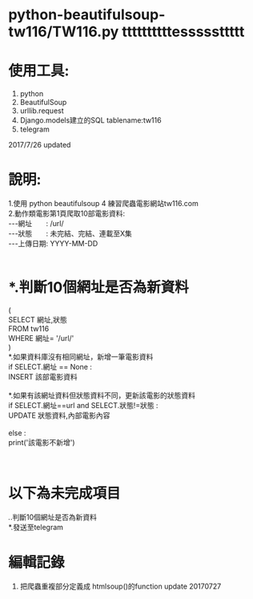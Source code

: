 # python-beautifulsoup-tw116/TW116.py ttttttttttesssssttttt

# 使用工具:
1. python
2. BeautifulSoup
3. urllib.request
4. Django.models建立的SQL tablename:tw116
5. telegram

2017/7/26 updated
# 說明:
1.使用 python beautifulsoup 4 練習爬蟲電影網站tw116.com</br>
2.動作類電影第1頁爬取10部電影資料:</br>
  ---網址　　: /url/</br>
  ---狀態　　: 未完結、完結、連載至X集</br>
  ---上傳日期: YYYY-MM-DD</br>
  </br>
# *.判斷10個網址是否為新資料
(</br>
SELECT 網址,狀態 </br>
FROM tw116 </br>
WHERE 網址= '/url/'</br>
)  </br>
*.如果資料庫沒有相同網址，新增一筆電影資料
</br>
if SELECT.網址 == None :</br>
   INSERT 該部電影資料</br>
</br>
*.如果有該網址資料但狀態資料不同，更新該電影的狀態資料</br>
if SELECT.網址==url and SELECT.狀態!=狀態 :</br>
   UPDATE 狀態資料,內部電影內容</br>
   </br>
else  :</br>
   print('該電影不新增')</br>

</br>

# 以下為未完成項目
*.*.判斷10個網址是否為新資料</br>
*.發送至telegram</br>

# 編輯記錄
1. 把爬蟲重複部分定義成 htmlsoup()的function
update 20170727
